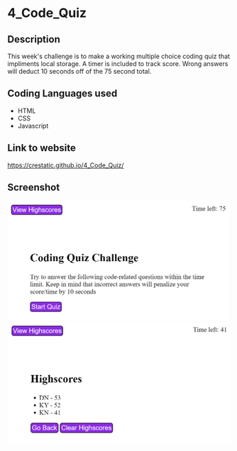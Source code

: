 # 4_Code_Quiz

## Description
This week's challenge is to make a working multiple choice coding quiz that impliments local storage.  A timer is included to track score.  Wrong answers will deduct 10 seconds off of the 75 second total.

## Coding Languages used
* HTML
* CSS
* Javascript

## Link to website
https://crestatic.github.io/4_Code_Quiz/

## Screenshot

<img src="assets/images/Quiz_start.png">
<img src="assets/images/Highscore_Screen.png">